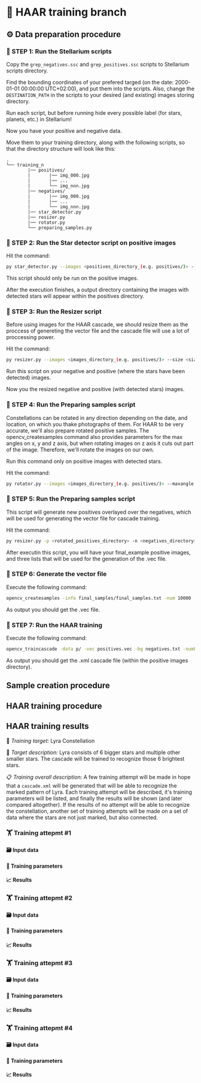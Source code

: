 # 🤖 HAAR training branch

## ⚙️ Data preparation procedure

### 🚀 STEP 1: Run the Stellarium scripts
Copy the `grep_negatives.ssc` and `grep_positives.ssc` scripts to Stellarium scripts directory.

Find the bounding coordinates of your prefered targed (on the date: 2000-01-01 00:00:00 UTC+02:00), and put them into the scripts. Also, change the `DESTINATION_PATH` in the scripts to your desired (and existing) images storing directory.

Run each script, but before running hide every possible label (for stars, planets, etc.) in Stellarium!

Now you have your positive and negative data.

Move them to your training directory, along with the following scripts, so that the directory structure will look like this:

    .
    └── training_n
            |── positives/
            |       |── img_000.jpg
            |       |── ...
            |       └── img_nnn.jpg
            |── negatives/
            |       |── img_000.jpg
            |       |── ...
            |       └── img_nnn.jpg
            |── star_detector.py
            |── resizer.py
            |── rotator.py
            └── preparing_samples.py

### 🚀 STEP 2: Run the Star detector script on positive images

Hit the command:
```bash
py star_detector.py --images <positives_directory_(e.g. positives/)> --percision <percision_rate_(e.g. 0.18)> --log <log_level_(e.g. INFO)>
```

This script should only be run on the positive images.

After the execution finishes, a output directory containing the images with detected stars will appear within the positives directory.

### 🚀 STEP 3: Run the Resizer script
Before using images for the HAAR cascade, we should resize them as the proccess of genereting the vector file and the cascade file will use a lot of proccessing power. 

Hit the command:
```bash
py resizer.py --images <images_directory_(e.g. positives/)> --size <size_of_ste_output_images_1:1_aspect_ratio> --grayscale <0_if_you_want_bw_images> --log <log_level_(e.g. INFO)>
```

Run this script on your negative and positive (where the stars have been detected) images.

Now you the resized negative and positive (with detected stars) images.

### 🚀 STEP 4: Run the Preparing samples script
Constellations can be rotated in any direction depending on the date, and location, on which you thake photographs of them. For HAAR to be very accurate, we'll also prepare rotated positive samples. The opencv_createsamples command also provides parameters for the max angles on x, y and z axis, but when rotating images on z axis it cuts out part of the image. Therefore, we'll rotate the images on our own.

Run this command only on positive images with detected stars.

Hit the command:
```bash
py rotator.py --images <images_directory_(e.g. positives/)> --maxangle <e.g. 360> --log <log_level_(e.g. INFO)>
```

### 🚀 STEP 5: Run the Preparing samples script
This script will generate new positives overlayed over the negatives, which will be used for generating the vector file for cascade training.

Hit the command:
```bash
py resizer.py -p <rotated_positives_directory> -n <negatives_directory> --num <number_of_new_positives_to_be_created_for_each_existing_positive> --maxxangle 0.0 --maxyangle 0.0 --maxzangle 0.0
```

After executin this script, you will have your final_example positive images, and three lists that will be used for the generation of the .vec file.

### 🚀 STEP 6: Generate the vector file
Execute the following command:
```bash
opencv_createsamples -info final_samples/final_samples.txt -num 10000 -w 24 -h 24 -vec positives.vec -maxxangle 0.0 -maxyangle 0.0 -maxzangle 0.0
```

As output you should get the .vec file.

### 🚀 STEP 7: Run the HAAR training
Execute the following command:
```bash
opencv_traincascade -data p/ -vec positives.vec -bg negatives.txt -numPos 1000 -numNeg 1200 -numStages 20 -width 24 -height 24 -mode ALL -bt DAB -minHitRate 0.995 -maxFalseAlarmRate 0.5 -maxWeakCount 100 -maxDepth 1 -precalcValBufSize 1024 --precalcIdxBufSize 1024
```

As output you should get the .xml cascade file (within the positive images directory).

## Sample creation procedure

## HAAR training procedure

## HAAR training results

🎯 *Training target:* Lyra Constellation

📝 *Target description:* Lyra consists of 6 bigger stars and multiple other smaller stars. The cascade will be trained to recognize those 6 brightest stars.

📋 *Training overall description:* A few training attempt will be made in hope that a `cascade.xml` will be generated that will be able to recognize the marked pattern of Lyra. Each training attempt will be described, it's training parameters will be listed, and finally the results will be shown (and later compared altogether). If the results of no attempt will be able to recognize the constellation, another set of training attempts will be made on a set of data where the stars are not just marked, but also connected.

### 🏋️ Training attepmt #1 
#### 🗃️ Input data

#### 🦾 Training parameters

#### 📈 Results

### 🏋️ Training attepmt #2
#### 🗃️ Input data

#### 🦾 Training parameters

#### 📈 Results

### 🏋️ Training attepmt #3
#### 🗃️ Input data

#### 🦾 Training parameters

#### 📈 Results

### 🏋️ Training attepmt #4
#### 🗃️ Input data

#### 🦾 Training parameters

#### 📈 Results